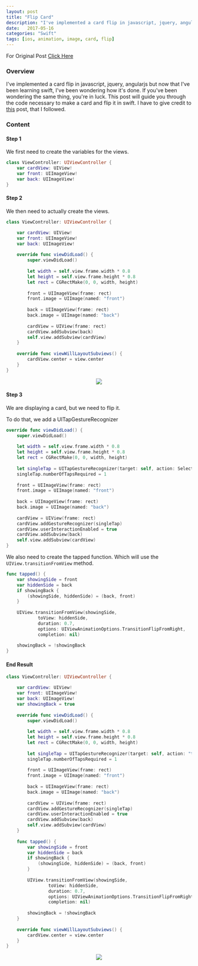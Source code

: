 ```yaml
---
layout: post
title: "Flip Card"
description: "I've implemented a card flip in javascript, jquery, angularjs but now that I've been learning swift, I've been wondering how it's done. If you've been wondering the same thing, you're in luck. This post will guide you through the code necessary to make a card and flip it in swift. I have to give credit to [this](http://www.codingricky.com/flipping-cards-with-swift-and-uikit/) post, that I followed."
date:   2017-05-16
categories: "Swift"
tags: [ios, animation, image, card, flip]
---
```


For Original Post [Click Here](https://gabrielghe.github.io/swift/2015/11/30/swift-flip-card)
<!-- Overview -->
<h3>Overview</h3>

I've implemented a card flip in javascript, jquery, angularjs but now that I've been learning swift, I've been wondering how it's done. If you've been wondering the same thing, you're in luck. This post will guide you through the code necessary to make a card and flip it in swift. I have to give credit to [this](http://www.codingricky.com/flipping-cards-with-swift-and-uikit/) post, that I followed.

<!-- Content -->
<h3>Content</h3>

<!-- Step 1 -->
<h4>Step 1</h4>


We first need to create the variables for the views.

````swift
class ViewController: UIViewController {
    var cardView: UIView!
    var front: UIImageView!
    var back: UIImageView!
}
````



<!-- Step 2 -->
<h4>Step 2</h4>

We then need to actually create the views.

````swift
class ViewController: UIViewController {

    var cardView: UIView!
    var front: UIImageView!
    var back: UIImageView!
    
    override func viewDidLoad() {
        super.viewDidLoad()
        
        let width = self.view.frame.width * 0.8
        let height = self.view.frame.height * 0.8
        let rect = CGRectMake(0, 0, width, height)
        
        front = UIImageView(frame: rect)
        front.image = UIImage(named: "front")
        
        back = UIImageView(frame: rect)
        back.image = UIImage(named: "back")
        
        cardView = UIView(frame: rect)
        cardView.addSubview(back)
        self.view.addSubview(cardView)
    }
    
    override func viewWillLayoutSubviews() {
        cardView.center = view.center
    }
}
````

<center><img src="assets/images/Posts/flipcard.png" float="center" /></center>


<h4>Step 3</h4>

We are displaying a card, but we need to flip it.

To do that, we add a UITapGestureRecognizer

````swift
override func viewDidLoad() {
    super.viewDidLoad()
    
    let width = self.view.frame.width * 0.8
    let height = self.view.frame.height * 0.8
    let rect = CGRectMake(0, 0, width, height)
    
    let singleTap = UITapGestureRecognizer(target: self, action: Selector("tapped"))
    singleTap.numberOfTapsRequired = 1
    
    front = UIImageView(frame: rect)
    front.image = UIImage(named: "front")
    
    back = UIImageView(frame: rect)
    back.image = UIImage(named: "back")
    
    cardView = UIView(frame: rect)
    cardView.addGestureRecognizer(singleTap)
    cardView.userInteractionEnabled = true
    cardView.addSubview(back)
    self.view.addSubview(cardView)
}
````

We also need to create the tapped function. Which will use the `UIView.transitionFromView` method.

```swift
func tapped() {
    var showingSide = front
    var hiddenSide = back
    if showingBack {
        (showingSide, hiddenSide) = (back, front)
    }
    
    UIView.transitionFromView(showingSide, 
            toView: hiddenSide,
            duration: 0.7,
            options: UIViewAnimationOptions.TransitionFlipFromRight,
            completion: nil)
    
    showingBack = !showingBack
}
```


<h4>End Result</h4>

````swift
class ViewController: UIViewController {

    var cardView: UIView!
    var front: UIImageView!
    var back: UIImageView!
    var showingBack = true
    
    override func viewDidLoad() {
        super.viewDidLoad()
        
        let width = self.view.frame.width * 0.8
        let height = self.view.frame.height * 0.8
        let rect = CGRectMake(0, 0, width, height)
        
        let singleTap = UITapGestureRecognizer(target: self, action: "tapped")
        singleTap.numberOfTapsRequired = 1
        
        front = UIImageView(frame: rect)
        front.image = UIImage(named: "front")
        
        back = UIImageView(frame: rect)
        back.image = UIImage(named: "back")
        
        cardView = UIView(frame: rect)
        cardView.addGestureRecognizer(singleTap)
        cardView.userInteractionEnabled = true
        cardView.addSubview(back)
        self.view.addSubview(cardView)
    }
    
    func tapped() {
        var showingSide = front
        var hiddenSide = back
        if showingBack {
            (showingSide, hiddenSide) = (back, front)
        }
        
        UIView.transitionFromView(showingSide, 
                toView: hiddenSide, 
                duration: 0.7,
                options: UIViewAnimationOptions.TransitionFlipFromRight,
                completion: nil)
        
        showingBack = !showingBack
    }
    
    override func viewWillLayoutSubviews() {
        cardView.center = view.center
    }
}
````


<center><img src="assets/images/Posts/flipcard.gif" float="center" /></center>




